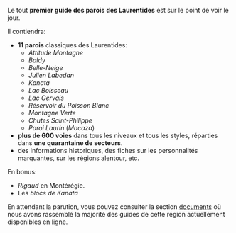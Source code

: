 Le tout **premier guide des parois des Laurentides** est sur le point de voir le jour.

Il contiendra:

- **11 parois** classiques des Laurentides:
  - _Attitude Montagne_
  - _Baldy_
  - _Belle-Neige_
  - _Julien Labedan_
  - _Kanata_
  - _Lac Boisseau_
  - _Lac Gervais_
  - _Réservoir du Poisson Blanc_
  - _Montagne Verte_
  - _Chutes Saint-Philippe_
  - _Paroi Laurin_ (_Macaza_)
- **plus de 600 voies** dans tous les niveaux et tous les styles, réparties dans **une quarantaine de secteurs**.
- des informations historiques, des fiches sur les personnalités marquantes, sur les régions alentour, etc.

En bonus:

- _Rigaud_ en Montérégie.
- Les _blocs de Kanata_

En attendant la parution, vous pouvez consulter la section [documents](./documents) où nous avons rassemblé la majorité des guides de cette région actuellement disponibles en ligne.
